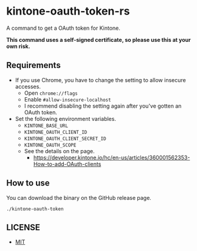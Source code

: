 # kintone-oauth-token-rs

A command to get a OAuth token for Kintone.

**This command uses a self-signed certificate, so please use this at your own risk.**

## Requirements

- If you use Chrome, you have to change the setting to allow insecure accesses.
    - Open `chrome://flags`
    - Enable `#allow-insecure-localhost`
    - I recommend disabling the setting again after you've gotten an OAuth token.
- Set the following environment variables.
    - `KINTONE_BASE_URL`
    - `KINTONE_OAUTH_CLIENT_ID`
    - `KINTONE_OAUTH_CLIENT_SECRET_ID`
    - `KINTONE_OAUTH_SCOPE`
    - See the details on the page.
        - https://developer.kintone.io/hc/en-us/articles/360001562353-How-to-add-OAuth-clients

## How to use

You can download the binary on the GitHub release page.

```
./kintone-oauth-token
```

## LICENSE

- [MIT](LICENSE)